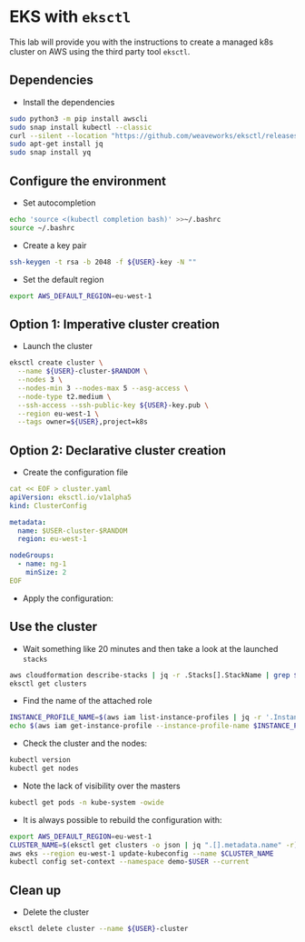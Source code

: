 # EKS with `eksctl`

This lab will provide you with the instructions to create a managed k8s cluster on AWS using the third party tool `eksctl`.

## Dependencies

* Install the dependencies

```bash
sudo python3 -m pip install awscli
sudo snap install kubectl --classic
curl --silent --location "https://github.com/weaveworks/eksctl/releases/latest/download/eksctl_$(uname -s)_amd64.tar.gz" | tar xz -C /tmp
sudo apt-get install jq
sudo snap install yq
```

## Configure the environment

* Set autocompletion

```bash
echo 'source <(kubectl completion bash)' >>~/.bashrc
source ~/.bashrc
```

* Create a key pair

```bash
ssh-keygen -t rsa -b 2048 -f ${USER}-key -N ""
```
* Set the default region

```bash
export AWS_DEFAULT_REGION=eu-west-1
```

## Option 1: Imperative cluster creation

* Launch the cluster

```bash
eksctl create cluster \
  --name ${USER}-cluster-$RANDOM \
  --nodes 3 \
  --nodes-min 3 --nodes-max 5 --asg-access \
  --node-type t2.medium \
  --ssh-access --ssh-public-key ${USER}-key.pub \
  --region eu-west-1 \
  --tags owner=${USER},project=k8s
```

## Option 2: Declarative cluster creation

* Create the configuration file

```yaml
cat << EOF > cluster.yaml
apiVersion: eksctl.io/v1alpha5
kind: ClusterConfig

metadata:
  name: $USER-cluster-$RANDOM
  region: eu-west-1

nodeGroups:
  - name: ng-1
    minSize: 2
EOF
```

* Apply the configuration:

## Use the cluster

* Wait something like 20 minutes and then take a look at the launched `stacks`

```bash
aws cloudformation describe-stacks | jq -r .Stacks[].StackName | grep $USER
eksctl get clusters
```

* Find the name of the attached role

```bash
INSTANCE_PROFILE_NAME=$(aws iam list-instance-profiles | jq -r '.InstanceProfiles[].InstanceProfileName' | grep ${USER})
echo $(aws iam get-instance-profile --instance-profile-name $INSTANCE_PROFILE_NAME | jq -r '.InstanceProfile.Roles[] | .RoleName')
```

* Check the cluster and the nodes:

```bash
kubectl version
kubectl get nodes
```

* Note the lack of visibility over the masters

```bash
kubectl get pods -n kube-system -owide
```

* It is always possible to rebuild the configuration with:

```bash
export AWS_DEFAULT_REGION=eu-west-1
CLUSTER_NAME=$(eksctl get clusters -o json | jq ".[].metadata.name" -r) && echo Your cluster is $CLUSTER_NAME.
aws eks --region eu-west-1 update-kubeconfig --name $CLUSTER_NAME
kubectl config set-context --namespace demo-$USER --current
```

## Clean up

* Delete the cluster

```bash
eksctl delete cluster --name ${USER}-cluster
```
